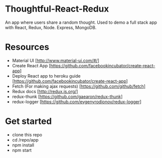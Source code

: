 # Thoughtful-React-Redux

An app where users share a random thought. Used to demo a full stack app with React, Redux, Node. Express, MongoDB.

# Resources
- Material UI [http://www.material-ui.com/#/]
- Create React App [https://github.com/facebookincubator/create-react-app]
- Deploy React app to heroku guide [https://github.com/facebookincubator/create-react-app]
- Fetch (For making ajax requests) [https://github.com/github/fetch]
- Redux docs [http://redux.js.org/]
- redux-thunk [https://github.com/gaearon/redux-thunk]
- redux-logger [https://github.com/evgenyrodionov/redux-logger]

# Get started
- clone this repo
- cd /repo/app
- npm install
- npm start
